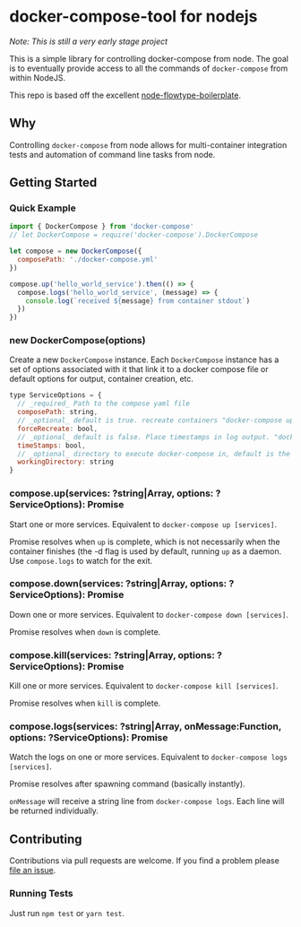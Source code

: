 # docker-compose-tool for nodejs

*Note: This is still a very early stage project*

This is a simple library for controlling docker-compose from node. The goal is
to eventually provide access to all the commands of `docker-compose` from within
NodeJS.

This repo is based off the excellent [node-flowtype-boilerplate](https://github.com/jsynowiec/node-flowtype-boilerplate).

## Why

Controlling `docker-compose` from node allows for multi-container integration
tests and automation of command line tasks from node.

## Getting Started

### Quick Example

```javascript
import { DockerCompose } from 'docker-compose'
// let DockerCompose = require('docker-compose').DockerCompose

let compose = new DockerCompose({
  composePath: './docker-compose.yml'
})

compose.up('hello_world_service').then(() => {
  compose.logs('hello_world_service', (message) => {
    console.log(`received ${message} from container stdout`)
  })
})
```

### new DockerCompose(options)

Create a new `DockerCompose` instance. Each `DockerCompose` instance has a
set of options associated with it that link it to a docker compose file or
default options for output, container creation, etc.

```javascript
type ServiceOptions = {
  // _required_ Path to the compose yaml file
  composePath: string,
  // _optional_ default is true. recreate containers "docker-compose up --force-recreate ..."
  forceRecreate: bool,
  // _optional_ default is false. Place timestamps in log output. "docker-compose logs -t ..."
  timeStamps: bool,
  // _optional_ directory to execute docker-compose in, default is the directory with the compose yaml file
  workingDirectory: string
}
```

### compose.up(services: ?string|Array<string>, options: ?ServiceOptions): Promise

Start one or more services. Equivalent to `docker-compose up [services]`.

Promise resolves when `up` is complete, which is not necessarily when the
container finishes (the -d flag is used by default, running `up` as a daemon.
Use `compose.logs` to watch for the exit.

### compose.down(services: ?string|Array<string>, options: ?ServiceOptions): Promise

Down one or more services. Equivalent to `docker-compose down [services]`.

Promise resolves when `down` is complete.

### compose.kill(services: ?string|Array<string>, options: ?ServiceOptions): Promise

Kill one or more services. Equivalent to `docker-compose kill [services]`.

Promise resolves when `kill` is complete.

### compose.logs(services: ?string|Array<string>, onMessage:Function, options: ?ServiceOptions): Promise

Watch the logs on one or more services. Equivalent to `docker-compose logs [services]`.

Promise resolves after spawning command (basically instantly).

`onMessage` will receive a string line from `docker-compose logs`. Each line will be returned
individually.

## Contributing

Contributions via pull requests are welcome. If you find a problem please [file an issue](http://github.com/seveibar/docker-compose/issues).

### Running Tests

Just run `npm test` or `yarn test`.

